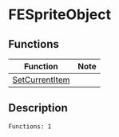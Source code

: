 # FESpriteObject
## Functions
| Function | Note |
|----------|------|
|[SetCurrentItem](SetCurrentItem.md)| |
## Description
```
Functions: 1
```
